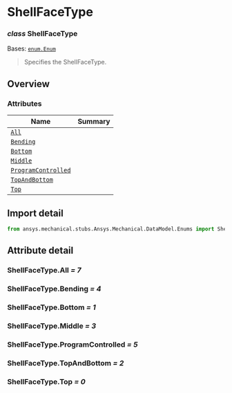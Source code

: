 <a id="shellfacetype"></a>

# ShellFaceType

<a id="ShellFaceType"></a>

### *class* ShellFaceType

Bases: [`enum.Enum`](https://docs.python.org/3/library/enum.html#enum.Enum)

> Specifies the ShellFaceType.

> <!-- !! processed by numpydoc !! -->

<a id="overview"></a>

## Overview

### Attributes

| Name | Summary |
|---------------------------------------------------------|----|
| [`All`](#ShellFaceType.All)                             |    |
| [`Bending`](#ShellFaceType.Bending)                     |    |
| [`Bottom`](#ShellFaceType.Bottom)                       |    |
| [`Middle`](#ShellFaceType.Middle)                       |    |
| [`ProgramControlled`](#ShellFaceType.ProgramControlled) |    |
| [`TopAndBottom`](#ShellFaceType.TopAndBottom)           |    |
| [`Top`](#ShellFaceType.Top)                             |    |

<a id="import-detail"></a>

## Import detail

```python
from ansys.mechanical.stubs.Ansys.Mechanical.DataModel.Enums import ShellFaceType
```

<a id="attribute-detail"></a>

## Attribute detail

<a id="ShellFaceType.All"></a>

### ShellFaceType.All *= 7*

<a id="ShellFaceType.Bending"></a>

### ShellFaceType.Bending *= 4*

<a id="ShellFaceType.Bottom"></a>

### ShellFaceType.Bottom *= 1*

<a id="ShellFaceType.Middle"></a>

### ShellFaceType.Middle *= 3*

<a id="ShellFaceType.ProgramControlled"></a>

### ShellFaceType.ProgramControlled *= 5*

<a id="ShellFaceType.TopAndBottom"></a>

### ShellFaceType.TopAndBottom *= 2*

<a id="ShellFaceType.Top"></a>

### ShellFaceType.Top *= 0*

